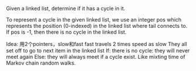 Given a linked list, determine if it has a cycle in it.

To represent a cycle in the given linked list, we use an integer pos which represents the position (0-indexed) in the linked list where tail connects to. If pos is -1, then there is no cycle in the linked list.

Idea:
用2个pointers，slow和fast
fast travels 2 times speed as slow
They all set off to go to next item in the linked list
If: there is no cycle: they will never meet again
Else: they will always meet if a cycle exist. Like mixting time of Markov chain random walks.
